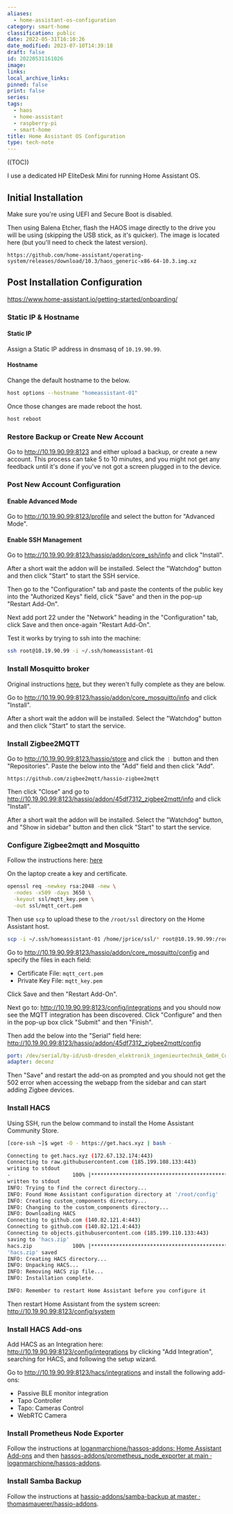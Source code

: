 ```yaml
---
aliases:
  - home-assistant-os-configuration
category: smart-home
classification: public
date: 2022-05-31T16:10:26
date_modified: 2023-07-10T14:39:18
draft: false
id: 20220531161026
image: 
links: 
local_archive_links: 
pinned: false
print: false
series: 
tags:
  - haos
  - home-assistant
  - raspberry-pi
  - smart-home
title: Home Assistant OS Configuration
type: tech-note
---
```


((TOC))

I use a dedicated HP EliteDesk Mini for running Home Assistant OS.

## Initial Installation

Make sure you're using UEFI and Secure Boot is disabled.

Then using Balena Etcher, flash the HAOS image directly to the drive you will be using (skipping the USB stick, as it's quicker). The image is located here (but you'll need to check the latest version).

```text
https://github.com/home-assistant/operating-system/releases/download/10.3/haos_generic-x86-64-10.3.img.xz
```

## Post Installation Configuration

https://www.home-assistant.io/getting-started/onboarding/

### Static IP & Hostname

#### Static IP

Assign a Static IP address in dnsmasq of `10.19.90.99`.

#### Hostname

Change the default hostname to the below.

```sh
host options --hostname "homeassistant-01"
```

Once those changes are made reboot the host.

```sh
host reboot
```

### Restore Backup or Create New Account

Go to http://10.19.90.99:8123 and either upload a backup, or create a new account. This process can take 5 to 10 minutes, and you might not get any feedback until it's done if you've not got a screen plugged in to the device.

### Post New Account Configuration

#### Enable Advanced Mode

Go to http://10.19.90.99:8123/profile and select the button for "Advanced Mode".

#### Enable SSH Management

Go to http://10.19.90.99:8123/hassio/addon/core_ssh/info and click "Install".

After a short wait the addon will be installed. Select the "Watchdog" button and then click "Start" to start the SSH service.

Then go to the "Configuration" tab and paste the contents of the public key into the "Authorized Keys" field, click "Save" and then in the pop-up "Restart Add-On".

Next add port 22 under the "Network" heading in the "Configuration" tab, click Save and then once-again "Restart Add-On".

Test it works by trying to ssh into the machine:

```sh
ssh root@10.19.90.99 -i ~/.ssh/homeassistant-01
```

### Install Mosquitto broker

Original instructions [here](https://mindcomponents.com/home-assistant-zigbee2mqtt-setup-with-raspbee-ii-on-raspberrypi/), but they weren't fully complete as they are below.

Go to http://10.19.90.99:8123/hassio/addon/core_mosquitto/info and click "Install".

After a short wait the addon will be installed. Select the "Watchdog" button and then click "Start" to start the service.

### Install Zigbee2MQTT

Go to http://10.19.90.99:8123/hassio/store and click the `⋮` button and then "Repositories". Paste the below into the "Add" field and then click "Add".

```
https://github.com/zigbee2mqtt/hassio-zigbee2mqtt
```

Then click "Close" and go to http://10.19.90.99:8123/hassio/addon/45df7312_zigbee2mqtt/info and click "Install".

After a short wait the addon will be installed. Select the "Watchdog" button, and "Show in sidebar" button and then click "Start" to start the service.

### Configure Zigbee2mqtt and Mosquitto

Follow the instructions here: [here](20220515221115.html)

On the laptop create a key and certificate.

```sh
openssl req -newkey rsa:2048 -new \
  -nodes -x509 -days 3650 \
  -keyout ssl/mqtt_key.pem \
  -out ssl/mqtt_cert.pem
```

Then use `scp` to upload these to the `/root/ssl` directory on the Home Assistant host.

```sh
scp -i ~/.ssh/homeassistant-01 /home/jprice/ssl/* root@10.19.90.99:/root/ssl/
```

Go to http://10.19.90.99:8123/hassio/addon/core_mosquitto/config and specify the files in each field:

- Certificate File: `mqtt_cert.pem`
- Private Key File: `mqtt_key.pem`

Click Save and then "Restart Add-On".

Next go to: http://10.19.90.99:8123/config/integrations and you should now see the MQTT integration has been discovered. Click "Configure" and then in the pop-up box click "Submit" and then "Finish".

Then add the below into the "Serial" field here: http://10.19.90.99:8123/hassio/addon/45df7312_zigbee2mqtt/config

```yaml
port: /dev/serial/by-id/usb-dresden_elektronik_ingenieurtechnik_GmbH_ConBee_II_DE2490845-if00
adapter: deconz
```

Then "Save" and restart the add-on as prompted and you should not get the 502 error when accessing the webapp from the sidebar and can start adding Zigbee devices.

### Install HACS

Using SSH, run the below command to install the Home Assistant Community Store.

```sh
[core-ssh ~]$ wget -O - https://get.hacs.xyz | bash -

Connecting to get.hacs.xyz (172.67.132.174:443)
Connecting to raw.githubusercontent.com (185.199.108.133:443)
writing to stdout
-                    100% |***************************************************************************************************************************************************************|  2742  0:00:00 ETA
written to stdout
INFO: Trying to find the correct directory...
INFO: Found Home Assistant configuration directory at '/root/config'
INFO: Creating custom_components directory...
INFO: Changing to the custom_components directory...
INFO: Downloading HACS
Connecting to github.com (140.82.121.4:443)
Connecting to github.com (140.82.121.4:443)
Connecting to objects.githubusercontent.com (185.199.110.133:443)
saving to 'hacs.zip'
hacs.zip             100% |***************************************************************************************************************************************************************| 1943k  0:00:00 ETA
'hacs.zip' saved
INFO: Creating HACS directory...
INFO: Unpacking HACS...
INFO: Removing HACS zip file...
INFO: Installation complete.

INFO: Remember to restart Home Assistant before you configure it

```

Then restart Home Assistant from the system screen: http://10.19.90.99:8123/config/system

### Install HACS Add-ons

Add HACS as an Integration here: http://10.19.90.99:8123/config/integrations by clicking "Add Integration", searching for HACS, and following the setup wizard.

Go to http://10.19.90.99:8123/hacs/integrations and install the following add-ons:

- Passive BLE monitor integration
- Tapo Controller
- Tapo: Cameras Control
- WebRTC Camera

### Install Prometheus Node Exporter

Follow the instructions at [loganmarchione/hassos-addons: Home Assistant Add-ons](https://github.com/loganmarchione/hassos-addons) and then [hassos-addons/prometheus_node_exporter at main · loganmarchione/hassos-addons](https://github.com/loganmarchione/hassos-addons/tree/main/prometheus_node_exporter).

### Install Samba Backup

Follow the instructions at [hassio-addons/samba-backup at master · thomasmauerer/hassio-addons](https://github.com/thomasmauerer/hassio-addons/tree/master/samba-backup).